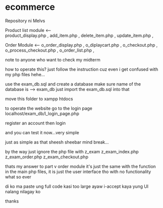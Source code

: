 # ecommerce

Repository ni Melvs

Product list module  <--                      
    product_display.php , 
    add_item.php , 
    delete_item.php , 
    update_item.php , 
                                                
Order Module  <--
    o_order_display.php , 
    o_diplaycart.php , 
    o_checkout.php , 
    o_process_checkout.php , 
    o_order_list.php , 
 
note to anyone who want to check my midterm 

how to operate this? just follow the instruction cuz even i get confused with my php files hehe...


use the exam_db.sql and create a database
make sure name of the database is --> exam_db 
just import the exam_db.sql into that

move this folder to xampp htdocs

to operate the website go to the login page
    localhost/exam_db/l_login_page.php

register an account 
then login

and you can test it now...very simple

just as simple as that sheesh sheebar mind break...



by the way just ignore the php file with z_exam
    z_exam_index.php
    z_exam_order.php
    z_exam_checkout.php

thats my answer to part v order module
it's just the same with the function in the main php files, it is just the user interface tho with no functionality
what so ever

di ko ma paste ung full code kasi too large ayaw i-accept kaya yung UI nalang nilagay ko

thanks
